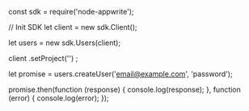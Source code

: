 const sdk = require('node-appwrite');

// Init SDK
let client = new sdk.Client();

let users = new sdk.Users(client);

client
    .setProject('')
;

let promise = users.createUser('email@example.com', 'password');

promise.then(function (response) {
    console.log(response);
}, function (error) {
    console.log(error);
});